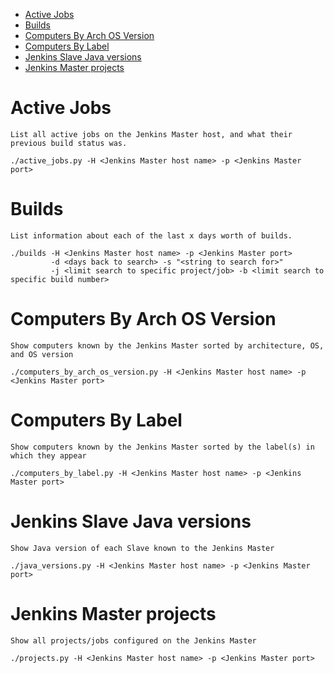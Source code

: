 * [Active Jobs](#active-jobs)
* [Builds](#builds)
* [Computers By Arch OS Version](#computers-by-arch-os-version)
* [Computers By Label](#computers-by-label)
* [Jenkins Slave Java versions](#jenkins-slave-java-versions)
* [Jenkins Master projects](#jenkins-master-projects)

# Active Jobs

    List all active jobs on the Jenkins Master host, and what their previous build status was.
    
    ./active_jobs.py -H <Jenkins Master host name> -p <Jenkins Master port>

# Builds

    List information about each of the last x days worth of builds.
    
    ./builds -H <Jenkins Master host name> -p <Jenkins Master port>
             -d <days back to search> -s "<string to search for>"
             -j <limit search to specific project/job> -b <limit search to specific build number>

# Computers By Arch OS Version

    Show computers known by the Jenkins Master sorted by architecture, OS, and OS version
    
    ./computers_by_arch_os_version.py -H <Jenkins Master host name> -p <Jenkins Master port>

# Computers By Label

    Show computers known by the Jenkins Master sorted by the label(s) in which they appear
    
    ./computers_by_label.py -H <Jenkins Master host name> -p <Jenkins Master port>

# Jenkins Slave Java versions

    Show Java version of each Slave known to the Jenkins Master
    
    ./java_versions.py -H <Jenkins Master host name> -p <Jenkins Master port>

# Jenkins Master projects

    Show all projects/jobs configured on the Jenkins Master
    
    ./projects.py -H <Jenkins Master host name> -p <Jenkins Master port>
